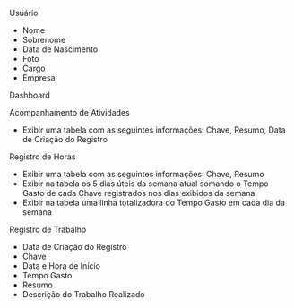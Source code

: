 Usuário

- Nome
- Sobrenome
- Data de Nascimento
- Foto
- Cargo
- Empresa

Dashboard

  Acompanhamento de Atividades

  - Exibir uma tabela com as seguintes informações: Chave, Resumo, Data de Criação do Registro

  Registro de Horas

  - Exibir uma tabela com as seguintes informações: Chave, Resumo
  - Exibir na tabela os 5 dias úteis da semana atual somando o Tempo Gasto de cada Chave registrados nos dias exibidos da semana
  - Exibir na tabela uma linha totalizadora do Tempo Gasto em cada dia da semana

Registro de Trabalho

- Data de Criação do Registro
- Chave
- Data e Hora de Início
- Tempo Gasto
- Resumo
- Descrição do Trabalho Realizado
